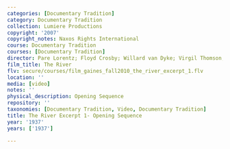 ```yaml
---
categories: [Documentary Tradition]
category: Documentary Tradition
collection: Lumiere Productions
copyright: '2007'
copyright_notes: Naxos Rights International
course: Documentary Tradition
courses: [Documentary Tradition]
director: Pare Lorentz; Floyd Crosby; Willard van Dyke; Virgil Thomson; Thomas Chalmers
film_title: The River
flv: secure/courses/film_gaines_fall2010_the_river_excerpt_1.flv
location: ''
media: [video]
notes: ''
physical_description: Opening Sequence
repository: ''
taxonomies: [Documentary Tradition, Video, Documentary Tradition]
title: The River Excerpt 1- Opening Sequence
year: '1937'
years: ['1937']

---
```


